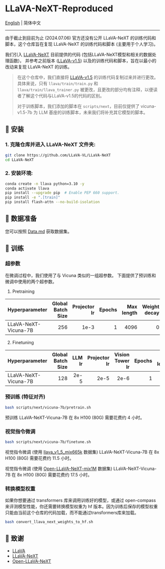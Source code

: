 # LLaVA-NeXT-Reproduced

[English](README.md) | 简体中文

---

由于截止到目前为止 (2024.07.06) 官方还没有公开 LLaVA-NeXT 的训练代码和脚本，这个仓库旨在复现 LLaVA-NeXT 的训练代码和脚本 (主要用于个人学习)。

我们引入 [LLaVA-NeXT](https://github.com/LLaVA-VL/LLaVA-NeXT) 目前提供的代码 (包括LLaVA-NeXT模型和相关的数据处理函数)， 并参考之前版本 ([LLaVA-v1.5](https://github.com/haotian-liu/LLaVA)) 以及的训练代码和脚本，旨在以最小的改动来复现 LLaVA-NeXT 的训练。

> 在这个仓库中，我们直接将 [LLaVA-v1.5](https://github.com/haotian-liu/LLaVA) 的训练代码复制过来并进行更改。具体来说，只有 `llava/train/train.py` 和 `llava/train/llava_trainer.py` 被更改，且更改的部分均有注释，以便读者了解这个代码与LLaVA-v1.5的代码的区别。  
> 
> 对于训练脚本，我们添加的脚本在 `scripts/next`，目前仅提供了 vicuna-v1.5-7b 为 LLM 基座的训练脚本，未来我们将补充其它模型的脚本。

## 🔧 安装

### 1. **克隆仓库并进入 LLaVA-NeXT 文件夹:**
```bash
git clone https://github.com/LLaVA-VL/LLaVA-NeXT
cd LLaVA-NeXT
```

### 2. **安装环境:**
```bash
conda create -n llava python=3.10 -y
conda activate llava
pip install --upgrade pip  # Enable PEP 660 support.
pip install -e ".[train]"
pip install flash-attn --no-build-isolation
```

## 📁 数据准备

您可以按照 [Data.md](docs/Data.md) 获取数据集。

## 🚆 训练

### 超参数

在微调过程中，我们使用了与 Vicuna 类似的一组超参数。 下面提供了预训练和微调中使用的两个超参数。

1. Pretraining

| Hyperparameter | Global Batch Size | Projector lr  | Epochs | Max length | Weight decay |
| --- | ---: | ---: | ---: | ---: | ---: |
| LLaVA-NeXT-Vicuna-7B | 256 | 1e-3 | 1 | 4096 | 0 |

2. Finetuning

| Hyperparameter | Global Batch Size | LLM lr |  Projector lr |  Vision Tower lr | Epochs | Max length | Weight decay |
| --- | ---: | ---: | ---: | ---: | ---: | ---: | ---: |
| LLaVA-NeXT-Vicuna-7B | 128 | 2e-5 | 2e-5 | 2e-6 | 1 | 4096 | 0 |

### 预训练 (特征对齐)

```bash
bash scripts/next/vicuna-7b/pretrain.sh 
```

预训练 LLaVA-NeXT-Vicuna-7B 在 8x H100 (80G) 需要花费约 4 小时。

### 视觉指令微调

```bash
bash scripts/next/vicuna-7b/finetune.sh
```

视觉指令微调 (使用 [llava_v1_5_mix665k](https://huggingface.co/datasets/liuhaotian/LLaVA-Instruct-150K/blob/main/llava_v1_5_mix665k.json) 数据集) LLaVA-NeXT-Vicuna-7B 在 8x H100 (80G) 需要花费约 11.5 小时。

视觉指令微调 (使用 [Open-LLaVA-NeXT-mix1M](https://huggingface.co/datasets/Lin-Chen/Open-LLaVA-NeXT-mix1M/blob/main/open-llava-next_instruct_mix1M.json) 数据集) LLaVA-NeXT-Vicuna-7B 在 8x H100 (80G) 需要花费约 17.5 小时。

### 转换模型权重

如果你想要通过 transformers 库来调用训练好的模型，或通过 open-compass 来评测模型性能，你还需要转换模型权重为 hf 版本。因为训练后保存的模型权重只能由当前这个仓库的代码加载，而不能通过transformers库来加载。

```bash
bash convert_llava_next_weights_to_hf.sh
```

## 🙏 致谢

- [LLaVA](https://github.com/haotian-liu/LLaVA)
- [LLaVA-NeXT](https://github.com/LLaVA-VL/LLaVA-NeXT)
- [Open-LLaVA-NeXT](https://github.com/xiaoachen98/Open-LLaVA-NeXT)
